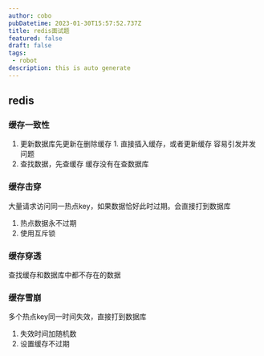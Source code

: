 ```yaml
---
author: cobo
pubDatetime: 2023-01-30T15:57:52.737Z
title: redis面试题
featured: false
draft: false
tags:
 - robot
description: this is auto generate
---
```

## redis
### 缓存一致性
1. 更新数据库先更新在删除缓存
		1. 直接插入缓存，或者更新缓存 容易引发并发问题
1. 查找数据，先查缓存 缓存没有在查数据库
### 缓存击穿
大量请求访问同一热点key，如果数据恰好此时过期。会直接打到数据库
1. 热点数据永不过期
2. 使用互斥锁

### 缓存穿透
查找缓存和数据库中都不存在的数据
### 缓存雪崩
多个热点key同一时间失效，直接打到数据库
1. 失效时间加随机数
2. 设置缓存不过期
